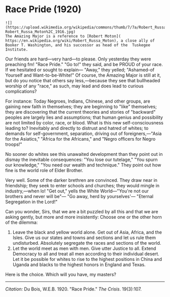 <!--
title:   Race Pride
author:  Du Bois, W.E.B.
journal: The Crisis
year:    1920
volume:  19
issue:   3
pages:   107
-->
# Race Pride (1920)

```{margin}
![](https://upload.wikimedia.org/wikipedia/commons/thumb/7/7a/Robert_Russa_Moton%2C_1916.jpg/440px-Robert_Russa_Moton%2C_1916.jpg)
The Amazing Major is a reference to [Robert Moton]( https://en.wikipedia.org/wiki/Robert_Russa_Moton), a close ally of Booker T. Washington, and his successor as head of the  Tuskegee Institute.
```

Our friends are hard—very hard—to please. Only yesterday they were preaching fm! "Race Pride." "Go to!" they said, and be PROUD of your race. If we hesitated or sought to explain— "Away," they yelled; "Ashamed-of Yourself and Want-to-be-White!" Of course, the Amazing Major is still at it, but do you notice that others say less,—because they see that bullheaded worship of any "race," as such, may lead and does lead to curious complications?

For instance: Today Negroes, Indians, Chinese, and other groups, are gaining new faith in themselves; they are beginning to "like" themselves; they are discovering that the current theories and stories of "backward" peoples are largely lies and assumptions; that human genius and possibility are not limited by color, race, or blood. What is this new self-consciousness leading to? Inevitably and directly to distrust and hatred of whites; to demands for self-government, separation, driving out of foreigners,—"Asia for the Asiatics," "Africa for the Africans," and "Negro officers for Negro troops!"

No sooner do whites see this unawaited development than they point out in dismay the inevitable consequences: "You lose our tutelage," "You spurn our knowledge," "You need our wealth and technique." They point out how fine is the world role of Elder Brother.

Very well. Some of the darker brethren are convinced. They draw near in friendship; they seek to enter schools and churches; they would mingle in industry,—when lo! "Get out," yells the White World—"You're not our brothers and never will be"— "Go away, herd by yourselves'— "Eternal Segregation in the Lord!"

Can you wonder, Sirs, that we are a bit puzzled by all this and that we are asking gently, but more and more insistently: Choose one or the other horn of the dilemma:

1. Leave the black and yellow world alone. Get out of Asia, Africa, and the Isles. Give us our states and towns and sections and let us rule them undisturbed. Absolutely segregate the races and sections of the world.
2. Let the world meet as men with men. Give utter Justice to all. Extend Democracy to all and treat all men according to their individual desert. Let it be possible for whites to rise to the highest positions in China and Uganda and blacks to the highest honors in England and Texas.

Here is the choice. Which will you have, my masters?

______________
*Citation:* Du Bois, W.E.B. 1920. "Race Pride." *The Crisis*. 19(3):107.